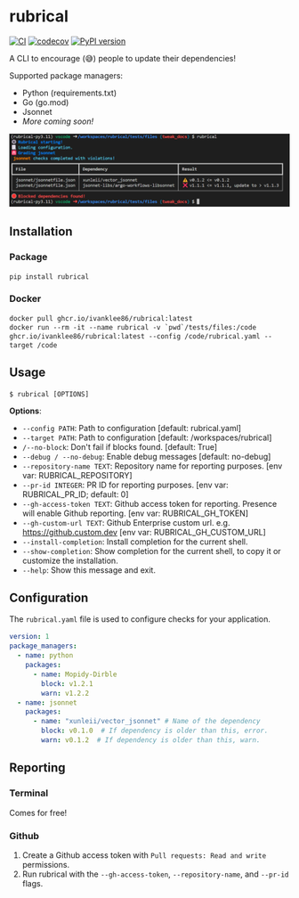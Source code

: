 # rubrical

[![CI](https://github.com/ivanklee86/rubrical/actions/workflows/ci.yaml/badge.svg)](https://github.com/ivanklee86/rubrical/actions/workflows/ci.yaml) [![codecov](https://codecov.io/gh/ivanklee86/rubrical/branch/main/graph/badge.svg?token=9WJM4LBDEX)](https://codecov.io/gh/ivanklee86/rubrical) [![PyPI version](https://badge.fury.io/py/rubrical.svg)](https://badge.fury.io/py/rubrical)

A CLI to encourage (😅) people to update their dependencies!

Supported package managers:
* Python (requirements.txt)
* Go (go.mod)
* Jsonnet
* _More coming soon!_

![rubrical](docs/images/rubrical.png)

## Installation

### Package

```
pip install rubrical
```

### Docker

```
docker pull ghcr.io/ivanklee86/rubrical:latest
docker run --rm -it --name rubrical -v `pwd`/tests/files:/code ghcr.io/ivanklee86/rubrical:latest --config /code/rubrical.yaml --target /code
```

## Usage

```console
$ rubrical [OPTIONS]
```

**Options**:

* `--config PATH`: Path to configuration  [default: rubrical.yaml]
* `--target PATH`: Path to configuration  [default: /workspaces/rubrical]
* `/--no-block`: Don't fail if blocks found.  [default: True]
* `--debug / --no-debug`: Enable debug messages  [default: no-debug]
* `--repository-name TEXT`: Repository name for reporting purposes.  [env var: RUBRICAL_REPOSITORY]
* `--pr-id INTEGER`: PR ID for reporting purposes.  [env var: RUBRICAL_PR_ID; default: 0]
* `--gh-access-token TEXT`: Github access token for reporting.  Presence will enable Github reporting.  [env var: RUBRICAL_GH_TOKEN]
* `--gh-custom-url TEXT`: Github Enterprise custom url. e.g. https://github.custom.dev  [env var: RUBRICAL_GH_CUSTOM_URL]
* `--install-completion`: Install completion for the current shell.
* `--show-completion`: Show completion for the current shell, to copy it or customize the installation.
* `--help`: Show this message and exit.

## Configuration

The `rubrical.yaml` file is used to configure checks for your application.

```yaml
version: 1
package_managers:
  - name: python
    packages:
      - name: Mopidy-Dirble
        block: v1.2.1
        warn: v1.2.2
  - name: jsonnet
    packages:
      - name: "xunleii/vector_jsonnet" # Name of the dependency
        block: v0.1.0  # If dependency is older than this, error.
        warn: v0.1.2  # If dependency is older than this, warn.
```

## Reporting

### Terminal

Comes for free!

### Github

1. Create a Github access token with `Pull requests: Read and write` permissions.
2. Run rubrical with the `--gh-access-token`, `--repository-name`, and `--pr-id` flags.

